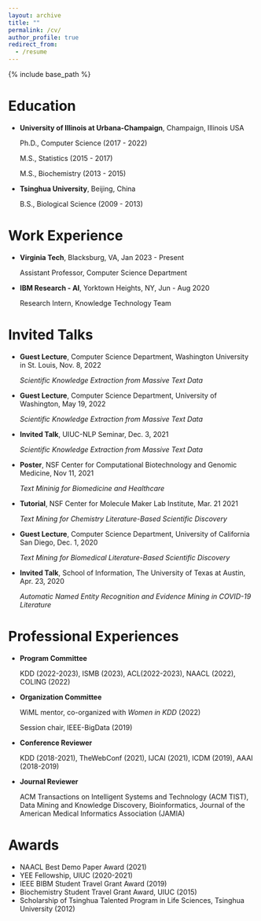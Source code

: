 ```yaml
---
layout: archive
title: ""
permalink: /cv/
author_profile: true
redirect_from:
  - /resume
---
```


{% include base_path %}

Education
======
- **University of Illinois at Urbana-Champaign**, Champaign, Illinois USA

  Ph.D., Computer Science (2017 - 2022) 
  
  M.S., Statistics (2015 - 2017)
  
  M.S., Biochemistry (2013 - 2015)
  
- **Tsinghua University**, Beijing, China

  B.S., Biological Science (2009 - 2013) 


Work Experience
======
- **Virginia Tech**, Blacksburg, VA, Jan 2023 - Present
  
  Assistant Professor, Computer Science Department
  
- **IBM Research - AI**, Yorktown Heights, NY, Jun - Aug 2020
  
  Research Intern, Knowledge Technology Team


  
Invited Talks
======
- **Guest Lecture**, Computer Science Department, Washington University in St. Louis, Nov. 8, 2022

  _Scientific Knowledge Extraction from Massive Text Data_

- **Guest Lecture**, Computer Science Department, University of Washington, May 19, 2022

  _Scientific Knowledge Extraction from Massive Text Data_

- **Invited Talk**, UIUC-NLP Seminar, Dec. 3, 2021

  _Scientific Knowledge Extraction from Massive Text Data_

- **Poster**, NSF Center for Computational Biotechnology and Genomic Medicine, Nov 11, 2021

  _Text Mininig for Biomedicine and Healthcare_

- **Tutorial**, NSF Center for Molecule Maker Lab Institute, Mar. 21  2021

  _Text Mining for Chemistry Literature-Based Scientific Discovery_

- **Guest Lecture**, Computer Science Department, University of California San Diego, Dec. 1, 2020

  _Text Mining for Biomedical Literature-Based Scientific Discovery_

- **Invited Talk**, School of Information, The University of Texas at Austin, Apr. 23, 2020

  _Automatic Named Entity Recognition and Evidence Mining in COVID-19 Literature_


Professional Experiences
======
- **Program Committee**

  KDD (2022-2023), ISMB (2023), ACL(2022-2023), NAACL (2022), COLING (2022)
  
- **Organization Committee**

  WiML mentor, co-organized with _Women in KDD_ (2022)

  Session chair, IEEE-BigData (2019)
  
- **Conference Reviewer**

  KDD (2018-2021), TheWebConf (2021), IJCAI (2021), ICDM (2019), AAAI (2018-2019)

- **Journal Reviewer**

  ACM Transactions on Intelligent Systems and Technology (ACM TIST), Data Mining and Knowledge Discovery, Bioinformatics, Journal of the American Medical Informatics Association (JAMIA)


Awards
======
- NAACL Best Demo Paper Award (2021)
- YEE Fellowship, UIUC (2020-2021)
- IEEE BIBM Student Travel Grant Award (2019)
- Biochemistry Student Travel Grant Award, UIUC (2015)
- Scholarship of Tsinghua Talented Program in Life Sciences, Tsinghua University (2012)
